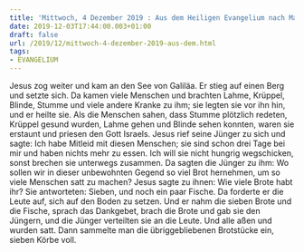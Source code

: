 ```yaml
---
title: 'Mittwoch, 4 Dezember 2019 : Aus dem Heiligen Evangelium nach Matthäus - Mt 15,29-37.'
date: 2019-12-03T17:44:00.003+01:00
draft: false
url: /2019/12/mittwoch-4-dezember-2019-aus-dem.html
tags: 
- EVANGELIUM
---
```


Jesus zog weiter und kam an den See von Galiläa. Er stieg auf einen Berg und setzte sich. Da kamen viele Menschen und brachten Lahme, Krüppel, Blinde, Stumme und viele andere Kranke zu ihm; sie legten sie vor ihn hin, und er heilte sie. Als die Menschen sahen, dass Stumme plötzlich redeten, Krüppel gesund wurden, Lahme gehen und Blinde sehen konnten, waren sie erstaunt und priesen den Gott Israels. Jesus rief seine Jünger zu sich und sagte: Ich habe Mitleid mit diesen Menschen; sie sind schon drei Tage bei mir und haben nichts mehr zu essen. Ich will sie nicht hungrig wegschicken, sonst brechen sie unterwegs zusammen. Da sagten die Jünger zu ihm: Wo sollen wir in dieser unbewohnten Gegend so viel Brot hernehmen, um so viele Menschen satt zu machen? Jesus sagte zu ihnen: Wie viele Brote habt ihr? Sie antworteten: Sieben, und noch ein paar Fische. Da forderte er die Leute auf, sich auf den Boden zu setzen. Und er nahm die sieben Brote und die Fische, sprach das Dankgebet, brach die Brote und gab sie den Jüngern, und die Jünger verteilten sie an die Leute. Und alle aßen und wurden satt. Dann sammelte man die übriggebliebenen Brotstücke ein, sieben Körbe voll.